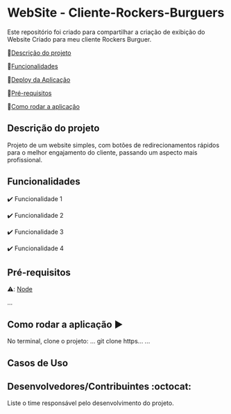 # WebSite - Cliente-Rockers-Burguers
Este repositório foi criado para compartilhar a criação de exibição do Website Criado para meu cliente Rockers Burguer.

🔹[Descrição do projeto](#descrição-do-projeto)

🔹[Funcionalidades](#funcionalidades)

🔹[Deploy da Aplicação](#deploy-da-aplicação-dash)

🔹[Pré-requisitos](#pré-requisitos)

🔹[Como rodar a aplicação](#como-rodar-a-aplicação-arrow_forward)

## Descrição do projeto

<p aligh="justify">
  Projeto de um website simples, com botões de redirecionamentos rápidos para o melhor engajamento do cliente, passando um aspecto mais profissional.
</p>

## Funcionalidades

✔️ Funcionalidade 1

✔️ Funcionalidade 2

✔️ Funcionalidade 3

✔️ Funcionalidade 4

## Pré-requisitos

⚠️: [Node](https://nodejs.org/en/download/)

...

## Como rodar a aplicação ▶️

No terminal, clone o projeto:
...
git clone https...
...
## Casos de Uso


## Desenvolvedores/Contribuintes :octocat:

Liste o time responsável pelo desenvolvimento do projeto.
